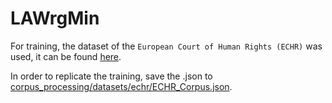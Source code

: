# LAWrgMin

For training, the dataset of the `European Court of Human Rights (ECHR)` was used, it can be found [here](http://www.di.uevora.pt/~pq/echr/).

In order to replicate the training, save the .json to [corpus_processing/datasets/echr/ECHR_Corpus.json](corpus_processing/datasets/echr/ECHR_Corpus.json).

